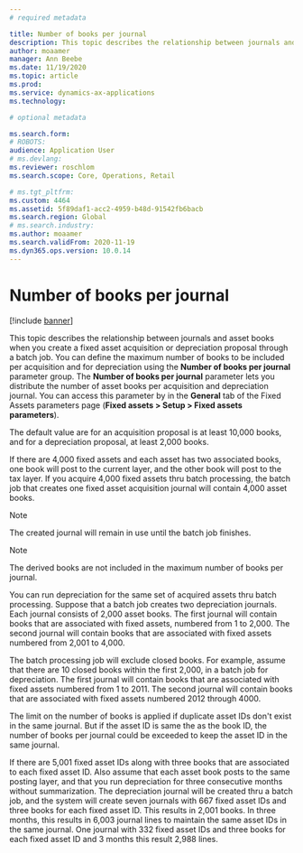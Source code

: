 ```yaml
---
# required metadata

title: Number of books per journal
description: This topic describes the relationship between journals and asset books when you create a fixed asset acquisition or depreciation proposal through a batch job. You can define the maximum number of books to be included per acquisition and for depreciation using the Number of books per journal parameter group. 
author: moaamer
manager: Ann Beebe
ms.date: 11/19/2020
ms.topic: article
ms.prod: 
ms.service: dynamics-ax-applications
ms.technology: 

# optional metadata

ms.search.form: 
# ROBOTS: 
audience: Application User
# ms.devlang: 
ms.reviewer: roschlom
ms.search.scope: Core, Operations, Retail

# ms.tgt_pltfrm: 
ms.custom: 4464
ms.assetid: 5f89daf1-acc2-4959-b48d-91542fb6bacb
ms.search.region: Global
# ms.search.industry: 
ms.author: moaamer
ms.search.validFrom: 2020-11-19
ms.dyn365.ops.version: 10.0.14
---
```


# Number of books per journal

[!include [banner](../includes/banner.md)]

This topic describes the relationship between journals and asset books when you create a fixed asset acquisition or depreciation proposal through a batch job. You can define the maximum number of books to be included per acquisition and for depreciation using the **Number of books per journal** parameter group. The **Number of books per journal** parameter lets you distribute the number of asset books per acquisition and depreciation journal. You can access this parameter by in the **General** tab of the Fixed Assets parameters page (**Fixed assets > Setup > Fixed assets parameters**).

The default value are for an acquisition proposal is at least 10,000 books, and for a depreciation proposal, at least 2,000 books.

If there are 4,000 fixed assets and each asset has two associated books, one book will post to the current layer, and the other book will post to the tax layer. If you acquire 4,000 fixed assets thru batch processing, the batch job that creates one fixed asset acquisition journal will contain 4,000 asset books.

> [!NOTE] 
> The created journal will remain in use until the batch job finishes.

> [!NOTE] 
> The derived books are not included in the maximum number of books per journal.

You can run depreciation for the same set of acquired assets thru batch processing. Suppose that a batch job creates two depreciation journals. Each journal consists of 2,000 asset books. The first journal will contain books that are associated with fixed assets, numbered from 1 to 2,000. The second journal will contain books that are associated with fixed assets numbered from 2,001 to 4,000.

The batch processing job will exclude closed books. For example, assume that there are 10 closed books within the first 2,000, in a batch job for depreciation. The first journal will contain books that are associated with fixed assets numbered from 1 to 2011. The second journal will contain books that are associated with fixed assets numbered 2012 through 4000. 

The limit on the number of books is applied if duplicate asset IDs don't exist in the same journal. But if the asset ID is same the as the book ID, the number of books per journal could be exceeded to keep the asset ID in the same journal.

If there are 5,001 fixed asset IDs along with three books that are associated to each fixed asset ID. Also assume that each asset book posts to the same posting layer, and that you run depreciation for three consecutive months without summarization. The depreciation journal will be created thru a batch job, and the system will create seven journals with 667 fixed asset IDs and three books for each fixed asset ID. This results in 2,001 books. In three months, this results in 6,003 journal lines to maintain the same asset IDs in the same journal. One journal with 332 fixed asset IDs and three books for each fixed asset ID and 3 months this result 2,988 lines.

 

